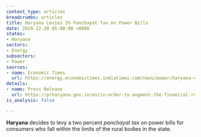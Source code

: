 ```yaml
---
content_type: articles
breadcrumbs: articles
title: Haryana Levies 2% Panchayat Tax on Power Bills
date: 2020-12-30 05:00:00 +0000
states:
- Haryana
sectors:
- Energy
subsectors:
- Power
sources:
- name: Economic Times
  url: https://energy.economictimes.indiatimes.com/news/power/haryana-cabinet-okays-new-panchayat-tax-on-electricity-agriculture-exempted/79932906
details:
- name: Press Release
  url: https://prharyana.gov.in/en/in-order-to-augment-the-financial-resources-of-gram-panchayats-the-haryana-government-has-decided
is_analysis: false

---
```

**Haryana** decides to levy a two percent _panchayat tax_ on power bills for consumers who fall within the limits of the rural bodies in the state.